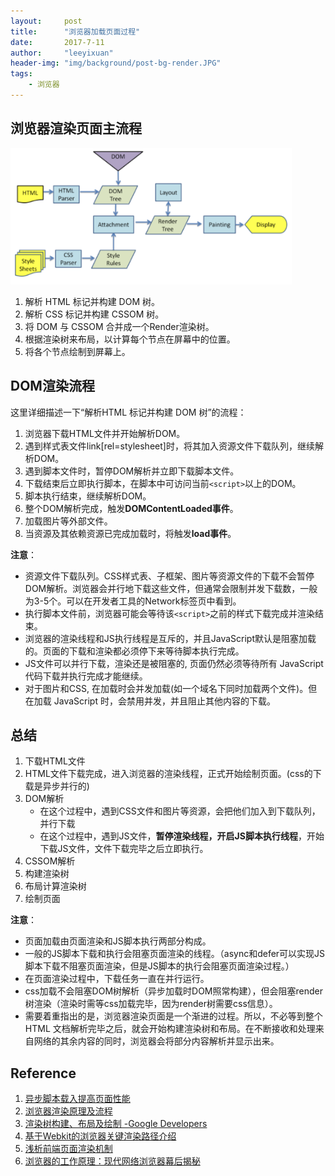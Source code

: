 ```yaml
---
layout:     post
title:      "浏览器加载页面过程"
date:       2017-7-11
author:     "leeyixuan"
header-img: "img/background/post-bg-render.JPG"
tags:
    - 浏览器
---
```








## 浏览器渲染页面主流程

 <img class="shadow" width="450" src="https://www.github.com/CoolRabbit520/photos/raw/master/小书匠/1531706788129.png" />

1. 解析 HTML 标记并构建 DOM 树。   
2. 解析 CSS 标记并构建 CSSOM 树。    
3. 将 DOM 与 CSSOM 合并成一个Render渲染树。   
4. 根据渲染树来布局，以计算每个节点在屏幕中的位置。
5. 将各个节点绘制到屏幕上。


## DOM渲染流程
这里详细描述一下“解析HTML 标记并构建 DOM 树”的流程：

1. 浏览器下载HTML文件并开始解析DOM。
2. 遇到样式表文件link[rel=stylesheet]时，将其加入资源文件下载队列，继续解析DOM。
3. 遇到脚本文件时，暂停DOM解析并立即下载脚本文件。
4. 下载结束后立即执行脚本，在脚本中可访问当前`<script>`以上的DOM。
5. 脚本执行结束，继续解析DOM。
6.  整个DOM解析完成，触发**DOMContentLoaded事件**。
7.  加载图片等外部文件。
8.  当资源及其依赖资源已完成加载时，将触发**load事件**。

**注意**：
- 资源文件下载队列。CSS样式表、子框架、图片等资源文件的下载不会暂停DOM解析。浏览器会并行地下载这些文件，但通常会限制并发下载数，一般为3-5个。可以在开发者工具的Network标签页中看到。
- 执行脚本文件前，浏览器可能会等待该`<script>`之前的样式下载完成并渲染结束。
- 浏览器的渲染线程和JS执行线程是互斥的，并且JavaScript默认是阻塞加载的。页面的下载和渲染都必须停下来等待脚本执行完成。
- JS文件可以并行下载，渲染还是被阻塞的, 页面仍然必须等待所有 JavaScript 代码下载并执行完成才能继续。
- 对于图片和CSS, 在加载时会并发加载(如一个域名下同时加载两个文件)。但在加载 JavaScript 时，会禁用并发，并且阻止其他内容的下载。


## 总结




1. 下载HTML文件
2. HTML文件下载完成，进入浏览器的渲染线程，正式开始绘制页面。(css的下载是异步并行的)
3. DOM解析
	- 在这个过程中，遇到CSS文件和图片等资源，会把他们加入到下载队列，并行下载
	- 在这个过程中，遇到JS文件，**暂停渲染线程，开启JS脚本执行线程**，开始下载JS文件，文件下载完毕之后立即执行。
4. CSSOM解析
5. 构建渲染树
6. 布局计算渲染树
7. 绘制页面

**注意**：
- 页面加载由页面渲染和JS脚本执行两部分构成。
- 一般的JS脚本下载和执行会阻塞页面渲染的线程。（async和defer可以实现JS脚本下载不阻塞页面渲染，但是JS脚本的执行会阻塞页面渲染过程。）
- 在页面渲染过程中，下载任务一直在并行运行。
- css加载不会阻塞DOM树解析（异步加载时DOM照常构建），但会阻塞render树渲染（渲染时需等css加载完毕，因为render树需要css信息）。
- 需要着重指出的是，浏览器渲染页面是一个渐进的过程。所以，不必等到整个 HTML 文档解析完毕之后，就会开始构建渲染树和布局。在不断接收和处理来自网络的其余内容的同时，浏览器会将部分内容解析并显示出来。

## Reference

  
  
  1. [异步脚本载入提高页面性能](http://harttle.com/2016/05/18/async-javascript-loading.html
  )
  2. [浏览器渲染原理及流程 ](http://web.jobbole.com/91386/)
  3. [渲染树构建、布局及绘制 -Google Developers](https://developers.google.com/web/fundamentals/performance/critical-rendering-path/render-tree-construction)
  4. [基于Webkit的浏览器关键渲染路径介绍](http://www.cnblogs.com/wmhuang/p/7435639.html
  )
  5. [浅析前端页面渲染机制](http://web.jobbole.com/90961/)
  6. [浏览器的工作原理：现代网络浏览器幕后揭秘 ](https://www.html5rocks.com/zh/tutorials/internals/howbrowserswork/)

